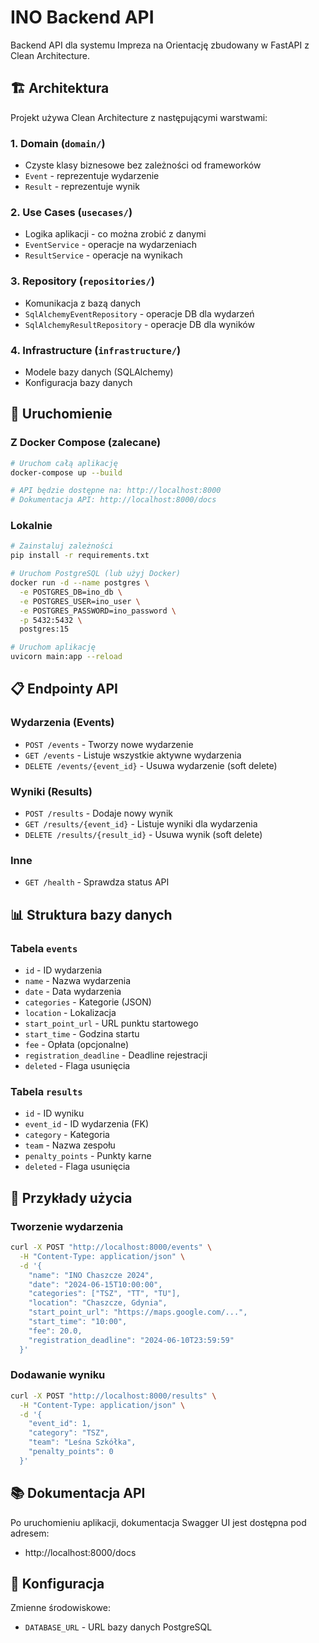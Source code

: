 # INO Backend API

Backend API dla systemu Impreza na Orientację zbudowany w FastAPI z Clean Architecture.

## 🏗️ Architektura

Projekt używa Clean Architecture z następującymi warstwami:

### 1. **Domain** (`domain/`)
- Czyste klasy biznesowe bez zależności od frameworków
- `Event` - reprezentuje wydarzenie
- `Result` - reprezentuje wynik

### 2. **Use Cases** (`usecases/`)
- Logika aplikacji - co można zrobić z danymi
- `EventService` - operacje na wydarzeniach
- `ResultService` - operacje na wynikach

### 3. **Repository** (`repositories/`)
- Komunikacja z bazą danych
- `SqlAlchemyEventRepository` - operacje DB dla wydarzeń
- `SqlAlchemyResultRepository` - operacje DB dla wyników

### 4. **Infrastructure** (`infrastructure/`)
- Modele bazy danych (SQLAlchemy)
- Konfiguracja bazy danych

## 🚀 Uruchomienie

### Z Docker Compose (zalecane)

```bash
# Uruchom całą aplikację
docker-compose up --build

# API będzie dostępne na: http://localhost:8000
# Dokumentacja API: http://localhost:8000/docs
```

### Lokalnie

```bash
# Zainstaluj zależności
pip install -r requirements.txt

# Uruchom PostgreSQL (lub użyj Docker)
docker run -d --name postgres \
  -e POSTGRES_DB=ino_db \
  -e POSTGRES_USER=ino_user \
  -e POSTGRES_PASSWORD=ino_password \
  -p 5432:5432 \
  postgres:15

# Uruchom aplikację
uvicorn main:app --reload
```

## 📋 Endpointy API

### Wydarzenia (Events)

- `POST /events` - Tworzy nowe wydarzenie
- `GET /events` - Listuje wszystkie aktywne wydarzenia
- `DELETE /events/{event_id}` - Usuwa wydarzenie (soft delete)

### Wyniki (Results)

- `POST /results` - Dodaje nowy wynik
- `GET /results/{event_id}` - Listuje wyniki dla wydarzenia
- `DELETE /results/{result_id}` - Usuwa wynik (soft delete)

### Inne

- `GET /health` - Sprawdza status API

## 📊 Struktura bazy danych

### Tabela `events`
- `id` - ID wydarzenia
- `name` - Nazwa wydarzenia
- `date` - Data wydarzenia
- `categories` - Kategorie (JSON)
- `location` - Lokalizacja
- `start_point_url` - URL punktu startowego
- `start_time` - Godzina startu
- `fee` - Opłata (opcjonalne)
- `registration_deadline` - Deadline rejestracji
- `deleted` - Flaga usunięcia

### Tabela `results`
- `id` - ID wyniku
- `event_id` - ID wydarzenia (FK)
- `category` - Kategoria
- `team` - Nazwa zespołu
- `penalty_points` - Punkty karne
- `deleted` - Flaga usunięcia

## 🧪 Przykłady użycia

### Tworzenie wydarzenia

```bash
curl -X POST "http://localhost:8000/events" \
  -H "Content-Type: application/json" \
  -d '{
    "name": "INO Chaszcze 2024",
    "date": "2024-06-15T10:00:00",
    "categories": ["TSZ", "TT", "TU"],
    "location": "Chaszcze, Gdynia",
    "start_point_url": "https://maps.google.com/...",
    "start_time": "10:00",
    "fee": 20.0,
    "registration_deadline": "2024-06-10T23:59:59"
  }'
```

### Dodawanie wyniku

```bash
curl -X POST "http://localhost:8000/results" \
  -H "Content-Type: application/json" \
  -d '{
    "event_id": 1,
    "category": "TSZ",
    "team": "Leśna Szkółka",
    "penalty_points": 0
  }'
```

## 📚 Dokumentacja API

Po uruchomieniu aplikacji, dokumentacja Swagger UI jest dostępna pod adresem:
- http://localhost:8000/docs

## 🔧 Konfiguracja

Zmienne środowiskowe:
- `DATABASE_URL` - URL bazy danych PostgreSQL 